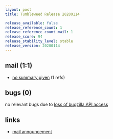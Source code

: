 ```yaml
---
layout: post
title: Tumbleweed Release 20200114

release_available: false
release_reference_count: 1
release_reference_count_mail: 1
release_score: 94
release_stability_level: stable
release_version: 20200114
---
```


## mail (1:1)

- [no summary given](https://github.com/boombatower/tumbleweed-review/issues/10) (1 refs)

## bugs (0)

<!--more-->

no relevant bugs due to [loss of bugzilla API access](https://bugzilla.opensuse.org/show_bug.cgi?id=1157722)



## links

- [mail announcement](https://github.com/boombatower/tumbleweed-review/issues/10)

